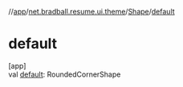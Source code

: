 //[app](../../../index.md)/[net.bradball.resume.ui.theme](../index.md)/[Shape](index.md)/[default](default.md)

# default

[app]\
val [default](default.md): RoundedCornerShape
